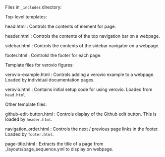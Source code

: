 


Files in `_includes` directory:


Top-level templates:

head.html
: Controls the contents of <head> element for page.

header.html
: Controls the contents of the top navigation bar on a webpage.

sidebar.html
: Controls the contents of the sidebar navigator on a webpage.

footer.html
: Controlsl the footer for each page.



Template files for verovio figures:

verovio-example.html
: Controls adding a verovio example to a webpage.  Loaded by individual documentation pages.

verovio.html
: Contains initial setup code for using verovio.  Loaded from `head.html`.



Other template files:

github-edit-button.html
: Controls display of the Github edit button.  This is loaded by `header.html`.

navigation_order.html
: Controls the next / previous page links in the footer.  Loaded by `footer.html`.

page-title.html
: Extracts the title of a page from _layouts/page_sequence.yml to display on webpage.



